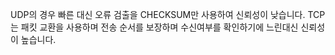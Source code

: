 UDP의 경우 빠른 대신 오류 검출을 CHECKSUM만 사용하여 신뢰성이 낮습니다.
TCP는 패킷 교환을 사용하며 전송 순서를 보장하며 수신여부를 확인하기에 느린대신 신뢰성이 높습니다.
